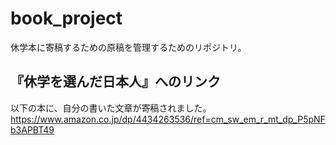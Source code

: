 # book_project
休学本に寄稿するための原稿を管理するためのリポジトリ。

## 『休学を選んだ日本人』へのリンク
以下の本に、自分の書いた文章が寄稿されました。
https://www.amazon.co.jp/dp/4434263536/ref=cm_sw_em_r_mt_dp_P5pNFb3APBT49
